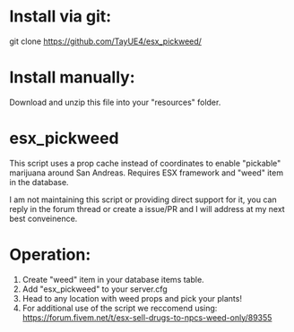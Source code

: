 # Install via git:

git clone https://github.com/TayUE4/esx_pickweed/

# Install manually:

Download and unzip this file into your "resources" folder.



# esx_pickweed
This script uses a prop cache instead of coordinates to enable "pickable" marijuana around San Andreas. Requires ESX framework and "weed" item in the database.

I am not maintaining this script or providing direct support for it, you can reply in the forum thread or create a issue/PR and I will address at my next best conveinence.


# Operation:
1. Create "weed" item in your database items table.
2. Add "esx_pickweed" to your server.cfg
3. Head to any location with weed props and pick your plants!
4. For additional use of the script we reccomend using: https://forum.fivem.net/t/esx-sell-drugs-to-npcs-weed-only/89355

